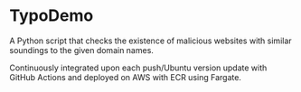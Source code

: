 # TypoDemo

<p>A Python script that checks the existence of malicious websites with similar soundings to the given domain names.</p>
<p>Continuously integrated upon each push/Ubuntu version update with GitHub Actions and deployed on AWS with ECR using Fargate.</p>
